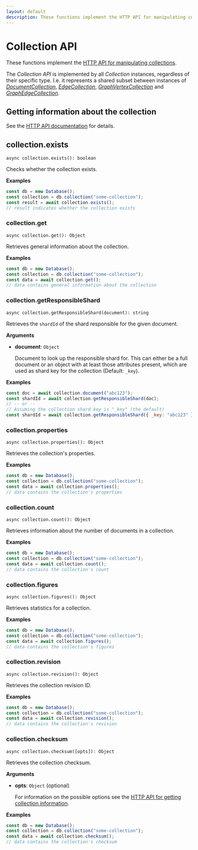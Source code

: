 ```yaml
---
layout: default
description: These functions implement the HTTP API for manipulating collections
---
```

# Collection API

These functions implement the
[HTTP API for manipulating collections](../http/collection.html).

The _Collection API_ is implemented by all _Collection_ instances, regardless of
their specific type. I.e. it represents a shared subset between instances of
[_DocumentCollection_](js-reference-collection-document-collection.html),
[_EdgeCollection_](js-reference-collection-edge-collection.html),
[_GraphVertexCollection_](js-reference-graph-vertex-collection.html) and
[_GraphEdgeCollection_](js-reference-graph-edge-collection.html).

## Getting information about the collection

See the
[HTTP API documentation](../http/collection-getting.html)
for details.

## collection.exists

`async collection.exists(): boolean`

Checks whether the collection exists.

**Examples**

```js
const db = new Database();
const collection = db.collection("some-collection");
const result = await collection.exists();
// result indicates whether the collection exists
```

### collection.get

`async collection.get(): Object`

Retrieves general information about the collection.

**Examples**

```js
const db = new Database();
const collection = db.collection("some-collection");
const data = await collection.get();
// data contains general information about the collection
```

### collection.getResponsibleShard

`async collection.getResponsibleShard(document): string`

Retrieves the `shardId` of the shard responsible for the given document.

**Arguments**

- **document**: `Object`

  Document to look up the responsible shard for. This can either be a full
  document or an object with at least those attributes present, which are
  used as shard key for the collection (Default: `_key`).

**Examples**

```js
const doc = await collection.document("abc123");
const shardId = await collection.getResponsibleShard(doc);
// -- or --
// Assuming the collection shard key is "_key" (the default)
const shardId = await collection.getResponsibleShard({ _key: "abc123" });
```

### collection.properties

`async collection.properties(): Object`

Retrieves the collection's properties.

**Examples**

```js
const db = new Database();
const collection = db.collection("some-collection");
const data = await collection.properties();
// data contains the collection's properties
```

### collection.count

`async collection.count(): Object`

Retrieves information about the number of documents in a collection.

**Examples**

```js
const db = new Database();
const collection = db.collection("some-collection");
const data = await collection.count();
// data contains the collection's count
```

### collection.figures

`async collection.figures(): Object`

Retrieves statistics for a collection.

**Examples**

```js
const db = new Database();
const collection = db.collection("some-collection");
const data = await collection.figures();
// data contains the collection's figures
```

### collection.revision

`async collection.revision(): Object`

Retrieves the collection revision ID.

**Examples**

```js
const db = new Database();
const collection = db.collection("some-collection");
const data = await collection.revision();
// data contains the collection's revision
```

### collection.checksum

`async collection.checksum([opts]): Object`

Retrieves the collection checksum.

**Arguments**

- **opts**: `Object` (optional)

  For information on the possible options see the
  [HTTP API for getting collection information](../http/collection-getting.html).

**Examples**

```js
const db = new Database();
const collection = db.collection("some-collection");
const data = await collection.checksum();
// data contains the collection's checksum
```
